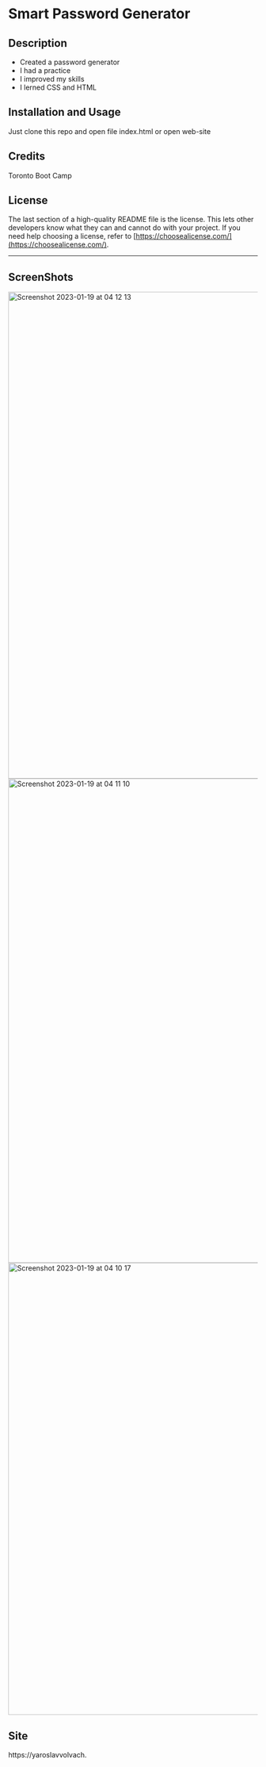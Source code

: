 # Smart Password Generator

## Description

- Created a password generator
- I had a practice
- I improved my skills
- I lerned CSS and HTML

## Installation and Usage

Just clone this repo and open file index.html or open web-site

## Credits

Toronto Boot Camp

## License

The last section of a high-quality README file is the license. This lets other developers know what they can and cannot do with your project. If you need help choosing a license, refer to [https://choosealicense.com/](https://choosealicense.com/).

---

## ScreenShots
<img width="982" alt="Screenshot 2023-01-19 at 04 12 13" src="https://user-images.githubusercontent.com/60551329/213402297-53a4d72f-c9a4-4738-b157-93b5b489cb9a.png">
<img width="977" alt="Screenshot 2023-01-19 at 04 11 10" src="https://user-images.githubusercontent.com/60551329/213402310-9a0c5bdf-9256-4006-8974-68e069f87703.png">
<img width="912" alt="Screenshot 2023-01-19 at 04 10 17" src="https://user-images.githubusercontent.com/60551329/213402322-49fd39bd-ba4a-4618-81d9-7164ed63064f.png">



## Site

https://yaroslavvolvach.

